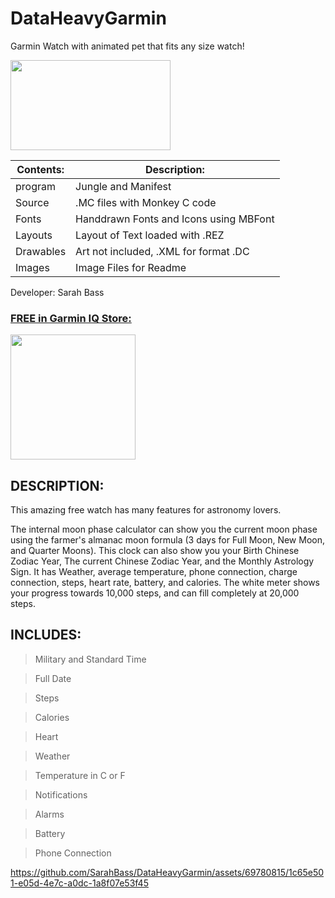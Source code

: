 # DataHeavyGarmin

Garmin Watch with animated pet that fits any size watch!

 [<img src="https://github.com/SarahBass/Data-Heavy-Garmin-Watchface/assets/69780815/0bfd4e13-8a20-4c40-913e-8b3ae98cf625" width="256" height="144">](https://apps.garmin.com/en-US/apps/e3225022-f239-414a-868a-d658baf7db9b)



Contents: | Description:
--------- | ------------
program  | Jungle and Manifest 
Source | .MC files with Monkey C code
Fonts | Handdrawn Fonts and Icons using MBFont 
Layouts | Layout of Text loaded with .REZ 
Drawables | Art not included, .XML for format .DC
Images    | Image Files for Readme
 
 Developer: Sarah Bass
 
### [FREE in Garmin IQ Store:](https://apps.garmin.com/en-US/apps/03cb70fd-ce8f-410a-836e-94ad4648c5d8)
 
[<img src="https://github.com/SarahBass/DataHeavyGarmin/blob/main/Untitled_95.png" width="200" height="200">](https://apps.garmin.com/en-US/apps/e3225022-f239-414a-868a-d658baf7db9b)


## DESCRIPTION:

This amazing free watch has many features for astronomy lovers.

The internal moon phase calculator can show you the current moon phase using the farmer's almanac moon formula (3 days for Full Moon, New Moon, and Quarter Moons). This clock can also show you your Birth Chinese Zodiac Year, The current Chinese Zodiac Year, and the Monthly Astrology Sign. It has Weather, average temperature, phone connection, charge connection, steps, heart rate, battery, and calories. The white meter shows your progress towards 10,000 steps, and can fill completely at 20,000 steps.

## INCLUDES:

>Military and Standard Time

>Full Date

>Steps

>Calories

>Heart

>Weather

>Temperature in C or F

>Notifications

>Alarms

>Battery

>Phone Connection




https://github.com/SarahBass/DataHeavyGarmin/assets/69780815/1c65e501-e05d-4e7c-a0dc-1a8f07e53f45















